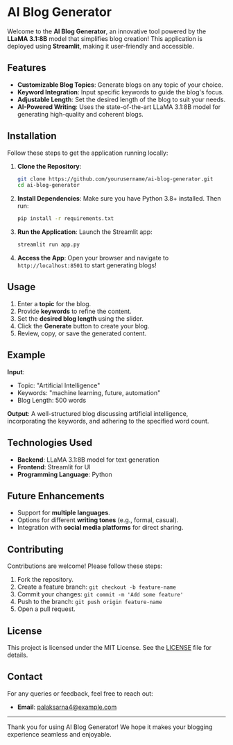 # AI Blog Generator

Welcome to the **AI Blog Generator**, an innovative tool powered by the **LLaMA 3.1:8B** model that simplifies blog creation! This application is deployed using **Streamlit**, making it user-friendly and accessible.

## Features
- **Customizable Blog Topics**: Generate blogs on any topic of your choice.
- **Keyword Integration**: Input specific keywords to guide the blog's focus.
- **Adjustable Length**: Set the desired length of the blog to suit your needs.
- **AI-Powered Writing**: Uses the state-of-the-art LLaMA 3.1:8B model for generating high-quality and coherent blogs.


## Installation
Follow these steps to get the application running locally:

1. **Clone the Repository**:
   ```bash
   git clone https://github.com/yourusername/ai-blog-generator.git
   cd ai-blog-generator
   ```

2. **Install Dependencies**:
   Make sure you have Python 3.8+ installed. Then run:
   ```bash
   pip install -r requirements.txt
   ```

3. **Run the Application**:
   Launch the Streamlit app:
   ```bash
   streamlit run app.py
   ```

4. **Access the App**:
   Open your browser and navigate to `http://localhost:8501` to start generating blogs!

## Usage
1. Enter a **topic** for the blog.
2. Provide **keywords** to refine the content.
3. Set the **desired blog length** using the slider.
4. Click the **Generate** button to create your blog.
5. Review, copy, or save the generated content.

## Example
**Input**:
- Topic: "Artificial Intelligence"
- Keywords: "machine learning, future, automation"
- Blog Length: 500 words

**Output**:
A well-structured blog discussing artificial intelligence, incorporating the keywords, and adhering to the specified word count.

## Technologies Used
- **Backend**: LLaMA 3.1:8B model for text generation
- **Frontend**: Streamlit for UI
- **Programming Language**: Python

## Future Enhancements
- Support for **multiple languages**.
- Options for different **writing tones** (e.g., formal, casual).
- Integration with **social media platforms** for direct sharing.

## Contributing
Contributions are welcome! Please follow these steps:
1. Fork the repository.
2. Create a feature branch: `git checkout -b feature-name`
3. Commit your changes: `git commit -m 'Add some feature'`
4. Push to the branch: `git push origin feature-name`
5. Open a pull request.

## License
This project is licensed under the MIT License. See the [LICENSE](LICENSE) file for details.

## Contact
For any queries or feedback, feel free to reach out:
- **Email**: palaksarna4@example.com

---

Thank you for using AI Blog Generator! We hope it makes your blogging experience seamless and enjoyable.

